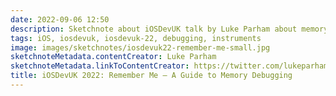 ```yaml
---
date: 2022-09-06 12:50
description: Sketchnote about iOSDevUK talk by Luke Parham about memory debugging
tags: iOS, iosdevuk, iosdevuk-22, debugging, instruments
image: images/sketchnotes/iosdevuk22-remember-me-small.jpg
sketchnoteMetadata.contentCreator: Luke Parham
sketchnoteMetadata.linkToContentCreator: https://twitter.com/lukeparham
title: iOSDevUK 2022: Remember Me – A Guide to Memory Debugging
---
```

